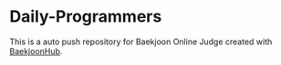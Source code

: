 # Daily-Programmers
This is a auto push repository for Baekjoon Online Judge created with [BaekjoonHub](https://github.com/BaekjoonHub/BaekjoonHub).
